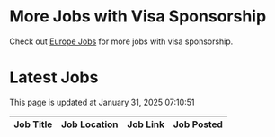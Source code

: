 # More Jobs with Visa Sponsorship

Check out [Europe Jobs](https://github.com/sureshparimi/europejobs#latest-jobs) for more jobs with visa sponsorship.

# Latest Jobs

This page is updated at January 31, 2025 07:10:51

| Job Title | Job Location | Job Link | Job Posted |
| --- | --- | --- | --- |
